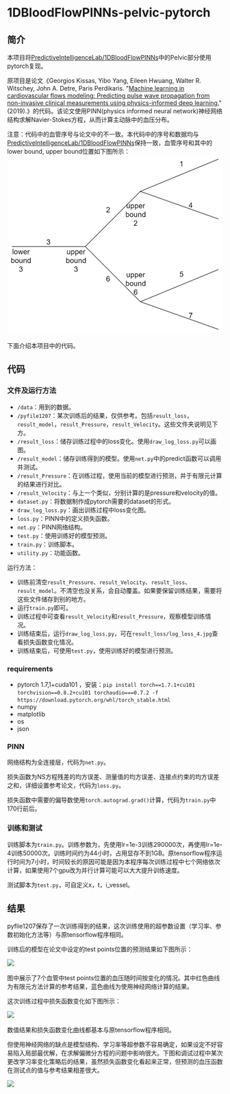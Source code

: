 # 1DBloodFlowPINNs-pelvic-pytorch

## 简介

本项目将[PredictiveIntelligenceLab/1DBloodFlowPINNs](https://github.com/PredictiveIntelligenceLab/1DBloodFlowPINNs)中的Pelvic部分使用pytorch复现。

原项目是论文《Georgios Kissas, Yibo Yang, Eileen Hwuang, Walter R. Witschey, John A. Detre, Paris Perdikaris. "[Machine  learning in cardiovascular flows modeling: Predicting pulse wave  propagation from non-invasive clinical measurements using  physics-informed deep learning.](https://www.sciencedirect.com/science/article/pii/S0045782519305055?dgcid=author)" (2019).》的代码。该论文使用PINN(physics informed neural network)神经网络结构求解Navier-Stokes方程，从而计算主动脉中的血压分布。

注意：代码中的血管序号与论文中的不一致。本代码中的序号和数据均与[PredictiveIntelligenceLab/1DBloodFlowPINNs](https://github.com/PredictiveIntelligenceLab/1DBloodFlowPINNs)保持一致，血管序号和其中的lower bound, upper bound位置如下图所示：
![](README.assets/血管序号图.jpg)


下面介绍本项目中的代码。

## 代码

### 文件及运行方法

- `/data`：用到的数据。
- `/pyfile1207`：某次训练后的结果，仅供参考。包括`result_loss`，`result_model`，`result_Pressure`，`result_Velocity`。这些文件夹说明见下方。
- `/result_loss`：储存训练过程中的loss变化。使用`draw_log_loss.py`可以画图。
- `/result_model`：储存训练得到的模型。使用`net.py`中的predict函数可以调用并测试。
- `/result_Pressure`：在训练过程，使用当前的模型进行预测，并于有限元计算的结果进行对比。
- `/result_Velocity`：与上一个类似，分别计算的是pressure和velocity的值。
- `dataset.py`：将数据制作成pytorch需要的dataset的形式。
- `draw_log_loss.py`：画出训练过程中loss变化图。
- `loss.py`：PINN中的定义损失函数。
- `net.py`：PINN网络结构。
- `test.py`：使用训练好的模型预测。
- `train.py`：训练脚本。
- `utility.py`：功能函数。

运行方法：

- 训练前清空`result_Pressure`、`result_Velocity`、`result_loss`、`result_model`。不清空也没关系，会自动覆盖。如果要保留训练结果，需要将这些文件储存到别的地方。
- 运行`train.py`即可。
- 训练过程中可查看`result_Velocity`和`result_Pressure`，观察模型训练情况。
- 训练结束后，运行`draw_log_loss.py`，可在`result_loss/log_loss_4.jpg`查看损失函数变化情况。
- 训练结束后，可使用`test.py`，使用训练好的模型进行预测。

### requirements

- pytorch 1.7,1+cuda101 ，安装：`pip install torch==1.7.1+cu101 torchvision==0.8.2+cu101 torchaudio===0.7.2 -f https://download.pytorch.org/whl/torch_stable.html`
- numpy
- matplotlib
- os
- json

### PINN

网络结构为全连接层，代码为`net.py`。

损失函数为NS方程残差的均方误差、测量值的均方误差、连接点约束的均方误差之和，详细设置参考论文，代码为`loss.py`。

损失函数中需要的偏导数使用`torch.autograd.grad()`计算，代码为`train.py`中170行前后。

### 训练和测试

训练脚本为`train.py`。训练参数为，先使用lr=1e-3训练290000次，再使用lr=1e-4训练50000次。训练时间约为44小时，占用显存不到1GB。原tensorflow程序运行时间为7小时，时间较长的原因可能是因为本程序每次训练过程中七个网络依次计算，如果使用7个gpu改为并行计算可能可以大大提升训练速度。

测试脚本为`test.py`，可自定义x，t，i_vessel。

## 结果

pyflie1207保存了一次训练得到的结果，这次训练使用的超参数设置（学习率、参数初始化方法等）与原tensorflow程序相同。

训练后的模型在论文中设定的test points位置的预测结果如下图所示：

![](README.assets/Comparative_Pressure_339.jpg)

图中展示了7个血管中test points位置的血压随时间按变化的情况。其中红色曲线为有限元方法计算的参考结果，蓝色曲线为使用神经网络计算的结果。

这次训练过程中损失函数变化如下图所示：

![](README.assets/log_loss_4.jpg)

数值结果和损失函数变化曲线都基本与原tensorflow程序相同。

但使用神经网络的缺点是模型结构、学习率等超参数不容易确定，如果设定不好容易陷入局部最优解，在求解偏微分方程的问题中影响很大。下图和调试过程中某次更改学习率变化策略后的结果，虽然损失函数变化看起来正常，但预测的血压函数在测试点的值与参考结果相差很大。

![](README.assets/Comparative_Pressure_339_2.jpg)

